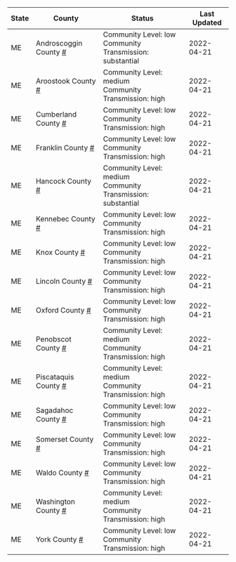 State | County | Status | Last Updated
--- | --- | --- | --- 
ME | Androscoggin County <a href="#androscoggin_county">#</a> | <a name="androscoggin_county"></a>Community Level: low<br/>Community Transmission: substantial | 2022-04-21
ME | Aroostook County <a href="#aroostook_county">#</a> | <a name="aroostook_county"></a>Community Level: medium<br/>Community Transmission: high | 2022-04-21
ME | Cumberland County <a href="#cumberland_county">#</a> | <a name="cumberland_county"></a>Community Level: low<br/>Community Transmission: high | 2022-04-21
ME | Franklin County <a href="#franklin_county">#</a> | <a name="franklin_county"></a>Community Level: low<br/>Community Transmission: high | 2022-04-21
ME | Hancock County <a href="#hancock_county">#</a> | <a name="hancock_county"></a>Community Level: medium<br/>Community Transmission: substantial | 2022-04-21
ME | Kennebec County <a href="#kennebec_county">#</a> | <a name="kennebec_county"></a>Community Level: low<br/>Community Transmission: high | 2022-04-21
ME | Knox County <a href="#knox_county">#</a> | <a name="knox_county"></a>Community Level: low<br/>Community Transmission: high | 2022-04-21
ME | Lincoln County <a href="#lincoln_county">#</a> | <a name="lincoln_county"></a>Community Level: low<br/>Community Transmission: high | 2022-04-21
ME | Oxford County <a href="#oxford_county">#</a> | <a name="oxford_county"></a>Community Level: low<br/>Community Transmission: high | 2022-04-21
ME | Penobscot County <a href="#penobscot_county">#</a> | <a name="penobscot_county"></a>Community Level: medium<br/>Community Transmission: high | 2022-04-21
ME | Piscataquis County <a href="#piscataquis_county">#</a> | <a name="piscataquis_county"></a>Community Level: medium<br/>Community Transmission: high | 2022-04-21
ME | Sagadahoc County <a href="#sagadahoc_county">#</a> | <a name="sagadahoc_county"></a>Community Level: low<br/>Community Transmission: high | 2022-04-21
ME | Somerset County <a href="#somerset_county">#</a> | <a name="somerset_county"></a>Community Level: low<br/>Community Transmission: high | 2022-04-21
ME | Waldo County <a href="#waldo_county">#</a> | <a name="waldo_county"></a>Community Level: low<br/>Community Transmission: high | 2022-04-21
ME | Washington County <a href="#washington_county">#</a> | <a name="washington_county"></a>Community Level: medium<br/>Community Transmission: high | 2022-04-21
ME | York County <a href="#york_county">#</a> | <a name="york_county"></a>Community Level: low<br/>Community Transmission: high | 2022-04-21
